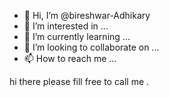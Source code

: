 - 👋 Hi, I’m @bireshwar-Adhikary
- 👀 I’m interested in ...
- 🌱 I’m currently learning ...
- 💞️ I’m looking to collaborate on ...
- 📫 How to reach me ...

<!---
bireshwar-Adhikary/bireshwar-Adhikary is a ✨ special ✨ repository because its `README.md` (this file) appears on your GitHub profile.
You can click the Preview link to take a look at your changes.
---> hi there please fill free to call me .
